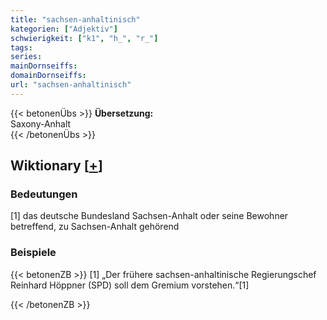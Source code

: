 ```yaml
---
title: "sachsen-anhaltinisch"
kategorien: ["Adjektiv"]
schwierigkeit: ["k1", "h_", "r_"]
tags:
series:
mainDornseiffs:
domainDornseiffs:
url: "sachsen-anhaltinisch"
---
```


{{< betonenÜbs >}}
**Übersetzung:**  
Saxony-Anhalt  
{{< /betonenÜbs >}}

## Wiktionary [[+](https://de.wiktionary.org/wiki/sachsen-anhaltinisch)]

### Bedeutungen
[1] das deutsche Bundesland Sachsen-Anhalt oder seine Bewohner betreffend, zu Sachsen-Anhalt gehörend  

### Beispiele
{{< betonenZB >}}
[1] „Der frühere sachsen-anhaltinische Regierungschef Reinhard Höppner (SPD) soll dem Gremium vorstehen.“[1]  

{{< /betonenZB >}}

